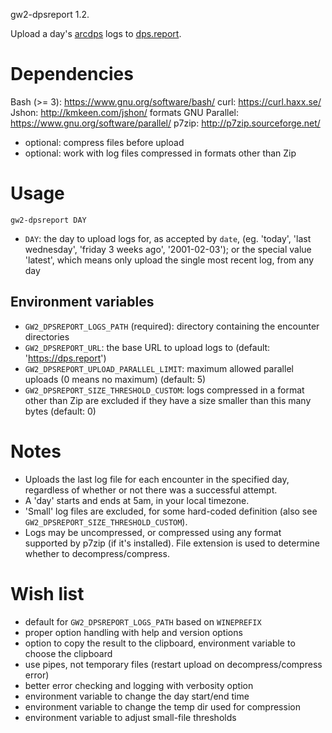 gw2-dpsreport 1.2.

Upload a day's [arcdps](https://www.deltaconnected.com/arcdps/) logs to
[dps.report](https://dps.report/).

# Dependencies

Bash (>= 3): https://www.gnu.org/software/bash/
curl: https://curl.haxx.se/
Jshon: http://kmkeen.com/jshon/ formats
GNU Parallel: https://www.gnu.org/software/parallel/
p7zip: http://p7zip.sourceforge.net/
 - optional: compress files before upload
 - optional: work with log files compressed in formats other than Zip

# Usage

`gw2-dpsreport DAY`

- `DAY`: the day to upload logs for, as accepted by `date`, (eg. 'today',
  'last wednesday', 'friday 3 weeks ago', '2001-02-03'); or the special value
  'latest', which means only upload the single most recent log, from any day

## Environment variables

- `GW2_DPSREPORT_LOGS_PATH` (required): directory containing the encounter
  directories
- `GW2_DPSREPORT_URL`: the base URL to upload logs to (default:
  'https://dps.report')
- `GW2_DPSREPORT_UPLOAD_PARALLEL_LIMIT`: maximum allowed parallel uploads (0
  means no maximum) (default: 5)
- `GW2_DPSREPORT_SIZE_THRESHOLD_CUSTOM`: logs compressed in a format other than
  Zip are excluded if they have a size smaller than this many bytes (default: 0)

# Notes

- Uploads the last log file for each encounter in the specified day, regardless
  of whether or not there was a successful attempt.
- A 'day' starts and ends at 5am, in your local timezone.
- 'Small' log files are excluded, for some hard-coded definition (also see
  `GW2_DPSREPORT_SIZE_THRESHOLD_CUSTOM`).
- Logs may be uncompressed, or compressed using any format supported by p7zip
  (if it's installed).  File extension is used to determine whether to
  decompress/compress.

# Wish list

- default for `GW2_DPSREPORT_LOGS_PATH` based on `WINEPREFIX`
- proper option handling with help and version options
- option to copy the result to the clipboard, environment variable to choose the
  clipboard
- use pipes, not temporary files (restart upload on decompress/compress error)
- better error checking and logging with verbosity option
- environment variable to change the day start/end time
- environment variable to change the temp dir used for compression
- environment variable to adjust small-file thresholds
